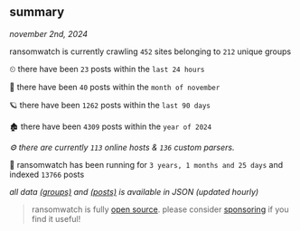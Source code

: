 
## summary
_november 2nd, 2024_

ransomwatch is currently crawling `452` sites belonging to `212` unique groups

⏲ there have been `23` posts within the `last 24 hours`

🦈 there have been `40` posts within the `month of november`

🪐 there have been `1262` posts within the `last 90 days`

🏚 there have been `4309` posts within the `year of 2024`

_⚙️ there are currently `113` online hosts & `136` custom parsers._

🦕 ransomwatch has been running for `3 years, 1 months and 25 days` and indexed `13766` posts

_all data  [(groups)](http://ransomwhat.telemetry.ltd/groups) and [(posts)](http://ransomwhat.telemetry.ltd/posts) is available in JSON (updated hourly)_

> ransomwatch is fully [open source](https://github.com/joshhighet/ransomwatch#ransomwatch--). please consider [sponsoring](https://github.com/sponsors/joshhighet) if you find it useful!
